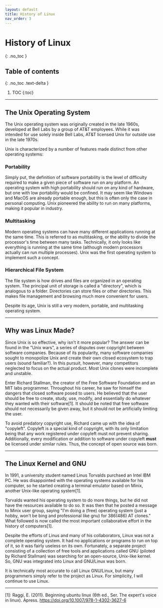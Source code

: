 ```yaml
---
layout: default
title: History of Linux
nav_order: 3
---
```


# History of Linux
{: .no_toc }

## Table of contents
{: .no_toc .text-delta }

1. TOC
{:toc}

---

## The Unix Operating System

The Unix operating system was originally created in the late 1960s, developed at Bell Labs by a group of AT&T employees. While it was intended for use solely inside Bell Labs, AT&T licensed Unix for outside use in the late 1970s. 

Unix is characterized by a number of features made distinct from other operating systems:

### Portability

Simply put, the definition of software portability is the level of difficulty required to make a given piece of software run on any platform. An operating system with high portability should run on any kind of hardware, but one with low portability would be confined. It may seem like Windows and MacOS are already portable enough, but this is often only the case in personal computing. Unix pioneered the ability to run on many platforms, making it popular in industry.

### Multitasking

Modern operating systems can have many different applications running at the same time. This is referred to as multitasking, or the ability to divide the processor's time between many tasks. Technically, it only looks like everything is running at the same time (although modern processors actually can run multiple processes). Unix was the first operating system to implement such a concept.

### Hierarchical File System

The file system is how drives and files are organized in an operating system. The principal unit of storage is called a "directory", which is analogous to a folder. Directories can store files or other directories. This makes file management and browsing much more convenient for users. 


Despite its age, Unix is still a very modern, portable, and multitasking operating system. 

---

## Why was Linux Made?

Since Unix is so effective, why isn't it more popular? The answer can be found in the "Unix wars", a series of disputes over copyright between software companies. Because of its popularity, many software companies sought to monopolize Unix and create their own closed ecosystem to trap users (sound familiar?). In this pursuit, however, many competitors neglected to focus on the actual product. Most Unix clones were incomplete and unstable.

Enter Richard Stallman, the creator of the Free Software Foundation and an MIT labs programmer. Throughout his career, he saw for himself the dangers that closed software posed to users. He believed that the user should be free to create, study, use, modify, and essentially do whatever they wanted with their software[1]. It should be noted that free software should not necessarily be given away, but it should not be artificially limiting the user. 

To avoid predatory copyright use, Richard came up with the idea of "copyleft". Copyleft is a special kind of copyright, with its only limitation being that any work registered under copyleft must not prevent sharing. Additionally, every modification or addition to software under copyleft **must** be licensed under similar rules. Thus, the concept of open source was born.

---

## The Linux Kernel and GNU

In 1991, a university student named Linus Torvalds purchsed an Intel IBM PC. He was disappointed with the operating systems available for his computer, so he started creating a terminal emulator based on Minix, another Unix-like operating system[1].

Torvalds wanted his operating system to do more things, but he did not have the resources available to do so. It was then that he posted a message to Minix user group, saying "I'm doing a (free) operating system (just a hobby, won't be bing and professional like gnu) for 386(486) AT clones." What followed is now called the most important collaborative effort in the history of computers[1]. 

Despite the efforts of Linus and many of his collaborators, Linux was not a complete operating system. It had no applications or programs to run on top of it, so it was fairly useless on its own. Fortunately, a separate project consisting of a collection of free tools and applications called GNU (piloted by Richard Stallman) was searching for an open-source, Unix-like kernel. So, GNU was integrated into Linux and GNU/Linux was born.

It is technically most accurate to call Linux GNU/Linux, but many  programmers simply refer to the project as Linux. For simplicity, I will continue to use Linux. 

---

[1]: Raggi, E. (2011). Beginning ubuntu linux (6th ed., Ser. The expert's voice in linux). Apress. https://doi.org/10.1007/978-1-4302-3627-6 


